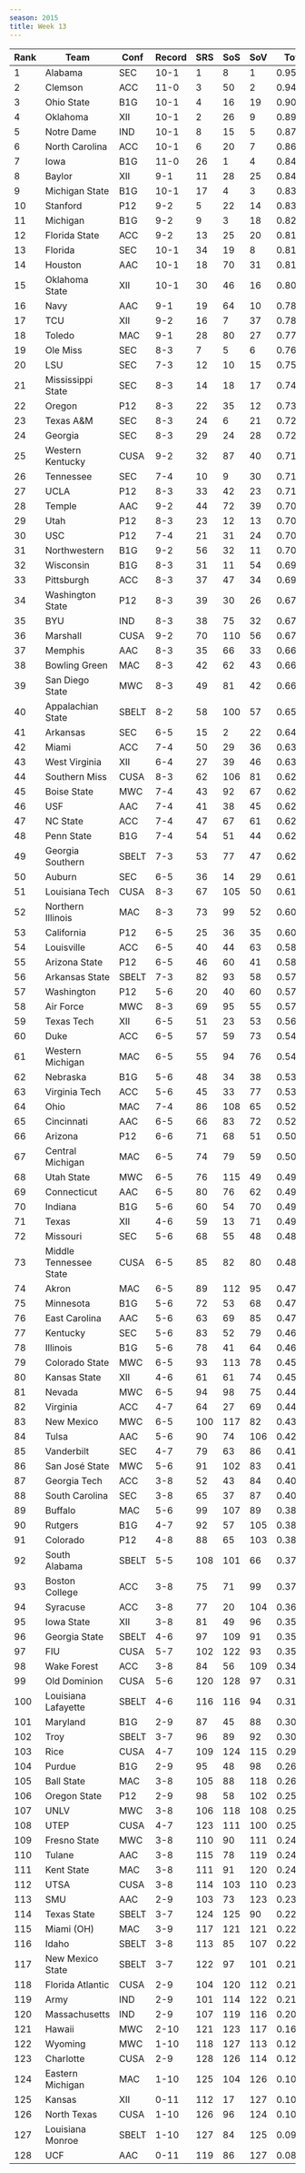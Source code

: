 ```yaml
---
season: 2015
title: Week 13
---
```

<table class="display"><thead><tr><th>Rank</th><th>Team</th><th>Conf</th><th>Record</th><th>SRS</th><th>SoS</th><th>SoV</th><th>Total</th></tr></thead><tbody>
<tr><td>1</td><td>Alabama</td><td>SEC</td><td>10-1</td><td>1</td><td>8</td><td>1</td><td>0.95000</td></tr>
<tr><td>2</td><td>Clemson</td><td>ACC</td><td>11-0</td><td>3</td><td>50</td><td>2</td><td>0.94735</td></tr>
<tr><td>3</td><td>Ohio State</td><td>B1G</td><td>10-1</td><td>4</td><td>16</td><td>19</td><td>0.90611</td></tr>
<tr><td>4</td><td>Oklahoma</td><td>XII</td><td>10-1</td><td>2</td><td>26</td><td>9</td><td>0.89545</td></tr>
<tr><td>5</td><td>Notre Dame</td><td>IND</td><td>10-1</td><td>8</td><td>15</td><td>5</td><td>0.87348</td></tr>
<tr><td>6</td><td>North Carolina</td><td>ACC</td><td>10-1</td><td>6</td><td>20</td><td>7</td><td>0.86404</td></tr>
<tr><td>7</td><td>Iowa</td><td>B1G</td><td>11-0</td><td>26</td><td>1</td><td>4</td><td>0.84943</td></tr>
<tr><td>8</td><td>Baylor</td><td>XII</td><td>9-1</td><td>11</td><td>28</td><td>25</td><td>0.84513</td></tr>
<tr><td>9</td><td>Michigan State</td><td>B1G</td><td>10-1</td><td>17</td><td>4</td><td>3</td><td>0.83539</td></tr>
<tr><td>10</td><td>Stanford</td><td>P12</td><td>9-2</td><td>5</td><td>22</td><td>14</td><td>0.83277</td></tr>
<tr><td>11</td><td>Michigan</td><td>B1G</td><td>9-2</td><td>9</td><td>3</td><td>18</td><td>0.82197</td></tr>
<tr><td>12</td><td>Florida State</td><td>ACC</td><td>9-2</td><td>13</td><td>25</td><td>20</td><td>0.81532</td></tr>
<tr><td>13</td><td>Florida</td><td>SEC</td><td>10-1</td><td>34</td><td>19</td><td>8</td><td>0.81427</td></tr>
<tr><td>14</td><td>Houston</td><td>AAC</td><td>10-1</td><td>18</td><td>70</td><td>31</td><td>0.81269</td></tr>
<tr><td>15</td><td>Oklahoma State</td><td>XII</td><td>10-1</td><td>30</td><td>46</td><td>16</td><td>0.80133</td></tr>
<tr><td>16</td><td>Navy</td><td>AAC</td><td>9-1</td><td>19</td><td>64</td><td>10</td><td>0.78248</td></tr>
<tr><td>17</td><td>TCU</td><td>XII</td><td>9-2</td><td>16</td><td>7</td><td>37</td><td>0.78009</td></tr>
<tr><td>18</td><td>Toledo</td><td>MAC</td><td>9-1</td><td>28</td><td>80</td><td>27</td><td>0.77474</td></tr>
<tr><td>19</td><td>Ole Miss</td><td>SEC</td><td>8-3</td><td>7</td><td>5</td><td>6</td><td>0.76556</td></tr>
<tr><td>20</td><td>LSU</td><td>SEC</td><td>7-3</td><td>12</td><td>10</td><td>15</td><td>0.75284</td></tr>
<tr><td>21</td><td>Mississippi State</td><td>SEC</td><td>8-3</td><td>14</td><td>18</td><td>17</td><td>0.74143</td></tr>
<tr><td>22</td><td>Oregon</td><td>P12</td><td>8-3</td><td>22</td><td>35</td><td>12</td><td>0.73078</td></tr>
<tr><td>23</td><td>Texas A&M</td><td>SEC</td><td>8-3</td><td>24</td><td>6</td><td>21</td><td>0.72931</td></tr>
<tr><td>24</td><td>Georgia</td><td>SEC</td><td>8-3</td><td>29</td><td>24</td><td>28</td><td>0.72763</td></tr>
<tr><td>25</td><td>Western Kentucky</td><td>CUSA</td><td>9-2</td><td>32</td><td>87</td><td>40</td><td>0.71739</td></tr>
<tr><td>26</td><td>Tennessee</td><td>SEC</td><td>7-4</td><td>10</td><td>9</td><td>30</td><td>0.71675</td></tr>
<tr><td>27</td><td>UCLA</td><td>P12</td><td>8-3</td><td>33</td><td>42</td><td>23</td><td>0.71490</td></tr>
<tr><td>28</td><td>Temple</td><td>AAC</td><td>9-2</td><td>44</td><td>72</td><td>39</td><td>0.70833</td></tr>
<tr><td>29</td><td>Utah</td><td>P12</td><td>8-3</td><td>23</td><td>12</td><td>13</td><td>0.70419</td></tr>
<tr><td>30</td><td>USC</td><td>P12</td><td>7-4</td><td>21</td><td>31</td><td>24</td><td>0.70385</td></tr>
<tr><td>31</td><td>Northwestern</td><td>B1G</td><td>9-2</td><td>56</td><td>32</td><td>11</td><td>0.70199</td></tr>
<tr><td>32</td><td>Wisconsin</td><td>B1G</td><td>8-3</td><td>31</td><td>11</td><td>54</td><td>0.69881</td></tr>
<tr><td>33</td><td>Pittsburgh</td><td>ACC</td><td>8-3</td><td>37</td><td>47</td><td>34</td><td>0.69087</td></tr>
<tr><td>34</td><td>Washington State</td><td>P12</td><td>8-3</td><td>39</td><td>30</td><td>26</td><td>0.67832</td></tr>
<tr><td>35</td><td>BYU</td><td>IND</td><td>8-3</td><td>38</td><td>75</td><td>32</td><td>0.67701</td></tr>
<tr><td>36</td><td>Marshall</td><td>CUSA</td><td>9-2</td><td>70</td><td>110</td><td>56</td><td>0.67079</td></tr>
<tr><td>37</td><td>Memphis</td><td>AAC</td><td>8-3</td><td>35</td><td>66</td><td>33</td><td>0.66696</td></tr>
<tr><td>38</td><td>Bowling Green</td><td>MAC</td><td>8-3</td><td>42</td><td>62</td><td>43</td><td>0.66608</td></tr>
<tr><td>39</td><td>San Diego State</td><td>MWC</td><td>8-3</td><td>49</td><td>81</td><td>42</td><td>0.66015</td></tr>
<tr><td>40</td><td>Appalachian State</td><td>SBELT</td><td>8-2</td><td>58</td><td>100</td><td>57</td><td>0.65492</td></tr>
<tr><td>41</td><td>Arkansas</td><td>SEC</td><td>6-5</td><td>15</td><td>2</td><td>22</td><td>0.64009</td></tr>
<tr><td>42</td><td>Miami</td><td>ACC</td><td>7-4</td><td>50</td><td>29</td><td>36</td><td>0.63641</td></tr>
<tr><td>43</td><td>West Virginia</td><td>XII</td><td>6-4</td><td>27</td><td>39</td><td>46</td><td>0.63148</td></tr>
<tr><td>44</td><td>Southern Miss</td><td>CUSA</td><td>8-3</td><td>62</td><td>106</td><td>81</td><td>0.62886</td></tr>
<tr><td>45</td><td>Boise State</td><td>MWC</td><td>7-4</td><td>43</td><td>92</td><td>67</td><td>0.62766</td></tr>
<tr><td>46</td><td>USF</td><td>AAC</td><td>7-4</td><td>41</td><td>38</td><td>45</td><td>0.62692</td></tr>
<tr><td>47</td><td>NC State</td><td>ACC</td><td>7-4</td><td>47</td><td>67</td><td>61</td><td>0.62526</td></tr>
<tr><td>48</td><td>Penn State</td><td>B1G</td><td>7-4</td><td>54</td><td>51</td><td>44</td><td>0.62373</td></tr>
<tr><td>49</td><td>Georgia Southern</td><td>SBELT</td><td>7-3</td><td>53</td><td>77</td><td>47</td><td>0.62150</td></tr>
<tr><td>50</td><td>Auburn</td><td>SEC</td><td>6-5</td><td>36</td><td>14</td><td>29</td><td>0.61934</td></tr>
<tr><td>51</td><td>Louisiana Tech</td><td>CUSA</td><td>8-3</td><td>67</td><td>105</td><td>50</td><td>0.61609</td></tr>
<tr><td>52</td><td>Northern Illinois</td><td>MAC</td><td>8-3</td><td>73</td><td>99</td><td>52</td><td>0.60799</td></tr>
<tr><td>53</td><td>California</td><td>P12</td><td>6-5</td><td>25</td><td>36</td><td>35</td><td>0.60631</td></tr>
<tr><td>54</td><td>Louisville</td><td>ACC</td><td>6-5</td><td>40</td><td>44</td><td>63</td><td>0.58932</td></tr>
<tr><td>55</td><td>Arizona State</td><td>P12</td><td>6-5</td><td>46</td><td>60</td><td>41</td><td>0.58456</td></tr>
<tr><td>56</td><td>Arkansas State</td><td>SBELT</td><td>7-3</td><td>82</td><td>93</td><td>58</td><td>0.57730</td></tr>
<tr><td>57</td><td>Washington</td><td>P12</td><td>5-6</td><td>20</td><td>40</td><td>60</td><td>0.57545</td></tr>
<tr><td>58</td><td>Air Force</td><td>MWC</td><td>8-3</td><td>69</td><td>95</td><td>55</td><td>0.57519</td></tr>
<tr><td>59</td><td>Texas Tech</td><td>XII</td><td>6-5</td><td>51</td><td>23</td><td>53</td><td>0.56852</td></tr>
<tr><td>60</td><td>Duke</td><td>ACC</td><td>6-5</td><td>57</td><td>59</td><td>73</td><td>0.54590</td></tr>
<tr><td>61</td><td>Western Michigan</td><td>MAC</td><td>6-5</td><td>55</td><td>94</td><td>76</td><td>0.54092</td></tr>
<tr><td>62</td><td>Nebraska</td><td>B1G</td><td>5-6</td><td>48</td><td>34</td><td>38</td><td>0.53444</td></tr>
<tr><td>63</td><td>Virginia Tech</td><td>ACC</td><td>5-6</td><td>45</td><td>33</td><td>77</td><td>0.53262</td></tr>
<tr><td>64</td><td>Ohio</td><td>MAC</td><td>7-4</td><td>86</td><td>108</td><td>65</td><td>0.52556</td></tr>
<tr><td>65</td><td>Cincinnati</td><td>AAC</td><td>6-5</td><td>66</td><td>83</td><td>72</td><td>0.52327</td></tr>
<tr><td>66</td><td>Arizona</td><td>P12</td><td>6-6</td><td>71</td><td>68</td><td>51</td><td>0.50856</td></tr>
<tr><td>67</td><td>Central Michigan</td><td>MAC</td><td>6-5</td><td>74</td><td>79</td><td>59</td><td>0.50652</td></tr>
<tr><td>68</td><td>Utah State</td><td>MWC</td><td>6-5</td><td>76</td><td>115</td><td>49</td><td>0.49993</td></tr>
<tr><td>69</td><td>Connecticut</td><td>AAC</td><td>6-5</td><td>80</td><td>76</td><td>62</td><td>0.49498</td></tr>
<tr><td>70</td><td>Indiana</td><td>B1G</td><td>5-6</td><td>60</td><td>54</td><td>70</td><td>0.49079</td></tr>
<tr><td>71</td><td>Texas</td><td>XII</td><td>4-6</td><td>59</td><td>13</td><td>71</td><td>0.49006</td></tr>
<tr><td>72</td><td>Missouri</td><td>SEC</td><td>5-6</td><td>68</td><td>55</td><td>48</td><td>0.48835</td></tr>
<tr><td>73</td><td>Middle Tennessee State</td><td>CUSA</td><td>6-5</td><td>85</td><td>82</td><td>80</td><td>0.48669</td></tr>
<tr><td>74</td><td>Akron</td><td>MAC</td><td>6-5</td><td>89</td><td>112</td><td>95</td><td>0.47967</td></tr>
<tr><td>75</td><td>Minnesota</td><td>B1G</td><td>5-6</td><td>72</td><td>53</td><td>68</td><td>0.47317</td></tr>
<tr><td>76</td><td>East Carolina</td><td>AAC</td><td>5-6</td><td>63</td><td>69</td><td>85</td><td>0.47098</td></tr>
<tr><td>77</td><td>Kentucky</td><td>SEC</td><td>5-6</td><td>83</td><td>52</td><td>79</td><td>0.46352</td></tr>
<tr><td>78</td><td>Illinois</td><td>B1G</td><td>5-6</td><td>78</td><td>41</td><td>64</td><td>0.46133</td></tr>
<tr><td>79</td><td>Colorado State</td><td>MWC</td><td>6-5</td><td>93</td><td>113</td><td>78</td><td>0.45513</td></tr>
<tr><td>80</td><td>Kansas State</td><td>XII</td><td>4-6</td><td>61</td><td>61</td><td>74</td><td>0.45462</td></tr>
<tr><td>81</td><td>Nevada</td><td>MWC</td><td>6-5</td><td>94</td><td>98</td><td>75</td><td>0.44820</td></tr>
<tr><td>82</td><td>Virginia</td><td>ACC</td><td>4-7</td><td>64</td><td>27</td><td>69</td><td>0.44766</td></tr>
<tr><td>83</td><td>New Mexico</td><td>MWC</td><td>6-5</td><td>100</td><td>117</td><td>82</td><td>0.43519</td></tr>
<tr><td>84</td><td>Tulsa</td><td>AAC</td><td>5-6</td><td>90</td><td>74</td><td>106</td><td>0.42665</td></tr>
<tr><td>85</td><td>Vanderbilt</td><td>SEC</td><td>4-7</td><td>79</td><td>63</td><td>86</td><td>0.41818</td></tr>
<tr><td>86</td><td>San José State</td><td>MWC</td><td>5-6</td><td>91</td><td>102</td><td>83</td><td>0.41430</td></tr>
<tr><td>87</td><td>Georgia Tech</td><td>ACC</td><td>3-8</td><td>52</td><td>43</td><td>84</td><td>0.40846</td></tr>
<tr><td>88</td><td>South Carolina</td><td>SEC</td><td>3-8</td><td>65</td><td>37</td><td>87</td><td>0.40300</td></tr>
<tr><td>89</td><td>Buffalo</td><td>MAC</td><td>5-6</td><td>99</td><td>107</td><td>89</td><td>0.38319</td></tr>
<tr><td>90</td><td>Rutgers</td><td>B1G</td><td>4-7</td><td>92</td><td>57</td><td>105</td><td>0.38315</td></tr>
<tr><td>91</td><td>Colorado</td><td>P12</td><td>4-8</td><td>88</td><td>65</td><td>103</td><td>0.38058</td></tr>
<tr><td>92</td><td>South Alabama</td><td>SBELT</td><td>5-5</td><td>108</td><td>101</td><td>66</td><td>0.37246</td></tr>
<tr><td>93</td><td>Boston College</td><td>ACC</td><td>3-8</td><td>75</td><td>71</td><td>99</td><td>0.37229</td></tr>
<tr><td>94</td><td>Syracuse</td><td>ACC</td><td>3-8</td><td>77</td><td>20</td><td>104</td><td>0.36364</td></tr>
<tr><td>95</td><td>Iowa State</td><td>XII</td><td>3-8</td><td>81</td><td>49</td><td>96</td><td>0.35798</td></tr>
<tr><td>96</td><td>Georgia State</td><td>SBELT</td><td>4-6</td><td>97</td><td>109</td><td>91</td><td>0.35677</td></tr>
<tr><td>97</td><td>FIU</td><td>CUSA</td><td>5-7</td><td>102</td><td>122</td><td>93</td><td>0.35229</td></tr>
<tr><td>98</td><td>Wake Forest</td><td>ACC</td><td>3-8</td><td>84</td><td>56</td><td>109</td><td>0.34632</td></tr>
<tr><td>99</td><td>Old Dominion</td><td>CUSA</td><td>5-6</td><td>120</td><td>128</td><td>97</td><td>0.31372</td></tr>
<tr><td>100</td><td>Louisiana Lafayette</td><td>SBELT</td><td>4-6</td><td>116</td><td>116</td><td>94</td><td>0.31358</td></tr>
<tr><td>101</td><td>Maryland</td><td>B1G</td><td>2-9</td><td>87</td><td>45</td><td>88</td><td>0.30539</td></tr>
<tr><td>102</td><td>Troy</td><td>SBELT</td><td>3-7</td><td>96</td><td>89</td><td>92</td><td>0.30535</td></tr>
<tr><td>103</td><td>Rice</td><td>CUSA</td><td>4-7</td><td>109</td><td>124</td><td>115</td><td>0.29940</td></tr>
<tr><td>104</td><td>Purdue</td><td>B1G</td><td>2-9</td><td>95</td><td>48</td><td>98</td><td>0.26432</td></tr>
<tr><td>105</td><td>Ball State</td><td>MAC</td><td>3-8</td><td>105</td><td>88</td><td>118</td><td>0.26107</td></tr>
<tr><td>106</td><td>Oregon State</td><td>P12</td><td>2-9</td><td>98</td><td>58</td><td>102</td><td>0.25920</td></tr>
<tr><td>107</td><td>UNLV</td><td>MWC</td><td>3-8</td><td>106</td><td>118</td><td>108</td><td>0.25850</td></tr>
<tr><td>108</td><td>UTEP</td><td>CUSA</td><td>4-7</td><td>123</td><td>111</td><td>100</td><td>0.25364</td></tr>
<tr><td>109</td><td>Fresno State</td><td>MWC</td><td>3-8</td><td>110</td><td>90</td><td>111</td><td>0.24775</td></tr>
<tr><td>110</td><td>Tulane</td><td>AAC</td><td>3-8</td><td>115</td><td>78</td><td>119</td><td>0.24246</td></tr>
<tr><td>111</td><td>Kent State</td><td>MAC</td><td>3-8</td><td>111</td><td>91</td><td>120</td><td>0.24055</td></tr>
<tr><td>112</td><td>UTSA</td><td>CUSA</td><td>3-8</td><td>114</td><td>103</td><td>110</td><td>0.23683</td></tr>
<tr><td>113</td><td>SMU</td><td>AAC</td><td>2-9</td><td>103</td><td>73</td><td>123</td><td>0.23224</td></tr>
<tr><td>114</td><td>Texas State</td><td>SBELT</td><td>3-7</td><td>124</td><td>125</td><td>90</td><td>0.22806</td></tr>
<tr><td>115</td><td>Miami (OH)</td><td>MAC</td><td>3-9</td><td>117</td><td>121</td><td>121</td><td>0.22683</td></tr>
<tr><td>116</td><td>Idaho</td><td>SBELT</td><td>3-8</td><td>113</td><td>85</td><td>107</td><td>0.22675</td></tr>
<tr><td>117</td><td>New Mexico State</td><td>SBELT</td><td>3-7</td><td>122</td><td>97</td><td>101</td><td>0.21961</td></tr>
<tr><td>118</td><td>Florida Atlantic</td><td>CUSA</td><td>2-9</td><td>104</td><td>120</td><td>112</td><td>0.21815</td></tr>
<tr><td>119</td><td>Army</td><td>IND</td><td>2-9</td><td>101</td><td>114</td><td>122</td><td>0.21467</td></tr>
<tr><td>120</td><td>Massachusetts</td><td>IND</td><td>2-9</td><td>107</td><td>119</td><td>116</td><td>0.20725</td></tr>
<tr><td>121</td><td>Hawaii</td><td>MWC</td><td>2-10</td><td>121</td><td>123</td><td>117</td><td>0.16251</td></tr>
<tr><td>122</td><td>Wyoming</td><td>MWC</td><td>1-10</td><td>118</td><td>127</td><td>113</td><td>0.12711</td></tr>
<tr><td>123</td><td>Charlotte</td><td>CUSA</td><td>2-9</td><td>128</td><td>126</td><td>114</td><td>0.12559</td></tr>
<tr><td>124</td><td>Eastern Michigan</td><td>MAC</td><td>1-10</td><td>125</td><td>104</td><td>126</td><td>0.10870</td></tr>
<tr><td>125</td><td>Kansas</td><td>XII</td><td>0-11</td><td>112</td><td>17</td><td>127</td><td>0.10535</td></tr>
<tr><td>126</td><td>North Texas</td><td>CUSA</td><td>1-10</td><td>126</td><td>96</td><td>124</td><td>0.10238</td></tr>
<tr><td>127</td><td>Louisiana Monroe</td><td>SBELT</td><td>1-10</td><td>127</td><td>84</td><td>125</td><td>0.09267</td></tr>
<tr><td>128</td><td>UCF</td><td>AAC</td><td>0-11</td><td>119</td><td>86</td><td>127</td><td>0.08880</td></tr>
</tbody></table>
